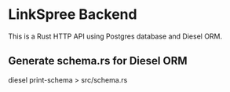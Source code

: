 # LinkSpree Backend
This is a Rust HTTP API using Postgres database and Diesel ORM. 

## Generate schema.rs for Diesel ORM
diesel print-schema > src/schema.rs
